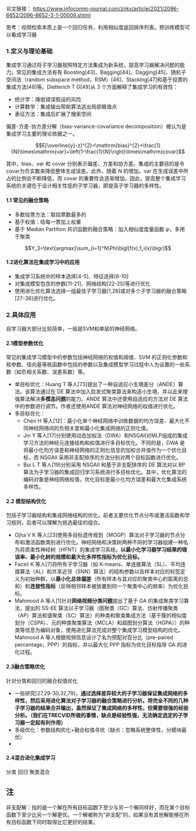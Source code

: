 ---
---


论文链接： https://www.infocomm-journal.com/znkx/article/2021/2096-6652/2096-6652-3-1-00009.shtml

思考：视频检索本质上是一个回归任务，利用相似度返回排序列表。预训练模型可以看成学习器

### 1.定义与理论基础

集成学习通过将子学习器按照特定方法集成为新系统，提高学习器解决问题的能力。常见的集成方法有有 Boosting[43]、Bagging[44]、Dagging[45]、随机子空间法（random subspace method，RSM）[46]、Stacking[47]和基于投票的集成方法[48]等。Dietterich T G[49]从 3 个方面解释了集成学习的有效性：
+ 统计学：降低错误假设的风险
+ 计算数学：集成输出帮助算法逃出局部极值点
+ 表征方法：集成后扩展了搜索空间

偏差-方差-协方差分解（bias-variance-covariance decomposition）被认为是集成学习主要的理论依据之一。

$$E[\overline{y}-z]^{2}=\mathrm{bias}^{2}+\frac{1}{N}\times\mathrm{var}+\left(1-\frac{1}{N}\right)\times\mathrm{covar}$$

其中，bias、var 和 covar 分别表示偏差、方差和协方差。集成的主要目的是令covar为负实数来降低整体生成误差。此外，随着 N 的增加，var 在生成误差中所占的比例会不断降低，而 covar 的重要性会逐渐增加。因此，提高整个集成学习系统的关键在于设计相关性低的子学习器，即提高子学习器的多样性。

#### 1.1 常见的融合策略
+ 多数投票方法：取投票数最多的
+ 基于权值：给每一票加上权重
+ 基于 Median Partition 共识函数的融合策略：加入相似度度量函数 $\psi$，多用于聚类

$$Y_3=\text{argmax}\sum_{i=1}^N\Phi\bigl[f(x),f_i(x)\bigr]$$

#### 1.2进化算法在集成学习中的应用
+ 集成学习系统中的样本选择[4-5]、特征选择[6-10]
+ 对集成模型包含的参数[11-21]、网络结构[22-25]等进行优化
+ 使用进化优化算法选择一组最佳子学习器[1,26]或对多个子学习器的融合策略[27-38]进行优化。

### 2.具体应用

自学习器大部分比较简单，一般是SVM和单层的神经网络。

#### 2.1模型参数优化

常见的集成学习模型中的参数包括神经网络的权值和阈值、SVM 的正则化参数和核参数、径向基等核函数中包括的参数以及集成模型学习过程中人为设置的一些系数（如负相关系数、误差系数）等。

+ 单目标优化：Huang T 等人[73]提出了一种自适应小生境差分（ANDE）算法。该算法通过在 DE 算法中加入启发式聚类算法来构造小生境，并以此来增强算法解决**多模态问题**的能力。ANDE 算法中还使用自适应的方法对 DE 算法中的参数进行调节。作者还使用ANDE 算法对神经网络的权值进行优化。
+ 多目标优化：
	+ Chen H 等人[12]：最小化单个神经网络中训练数据的均方误差、最大化不同神经网络间的负相关度和最小化集成网络的正则化值。
	+ Jin Y 等人[17]分别使用动态加权法（DWA）和NSGAII对MLP组成的集成学习方法的神经元连接结构和权值进行多目标优化。不同的是，DWA 是将最小化均方误差和神经网络的正则化信息的加权合并值作为一个优化目标，而 NSGAII 采用非支配排序的方法分别对两个目标函数进行优化。
	+ Bui L T 等人[19]分别采用 NSGAII 和基于非支配排序的 DE 算法对以 BP 算法为子学习器的集成回归学习系统进行多目标优化。其中，优化算法的编码对象是神经网络权值，优化目标是最小化均方误差和最大化集成系统多样性。

#### 2.2 模型结构优化
包括子学习器结构和集成网络结构的优化。前者主要优化节点分布或激活函数和学习规则，后者可以理解为挑选最佳的组合。
+ Ojha V K 等人[23]使用多目标遗传规划（MOGP）算法对子学习器的节点分布和激活函数类别进行优化。神经网络和决策树两种不同的学习器组建一种名为异质柔性神经树（HFNT）的集成学习系统。**以最小化学习器学习结果的错误率、最小化树的规模和最大化多样性指标为优化目标。**
+ Faceli K 等人[7]将所有子学习器（如 K-means、单连接算法（SL）、平均连接算法（AL）和共享近邻（SNN）算法）的结构参数以及样本对应的标签定义为初始种群，以**最小化总体偏差**（所有样本与其对应的聚类中心的距离的总和）和**连接性指标**（反映相邻样本被放置到同一个聚类中心的频率）为优化目标。
+ Mahmood A 等人[1]针对**网络视频分类问题**提出了基于 GA 的集成聚类学习算法，提出的 SS-EE 算法以子学习器（图聚类（GC）算法、仿射传播聚类（AP）算法和谱聚类（SC）算法）的种类和聚类集成方法（基于簇的相似度划分（CSPA）、元的种类聚类算法（MCLA）和超图划分算法（HGPA））的种类等信息为编码对象，使用进化算法完成对整个集成学习模型结构的优化。Mahmood A 等人根据视频信息设计了名为预配对百分比（pre-paired percentage，PPP）的指标，并以最大化 PPP 指标为优化目标指导 GA 的进化过程。

#### 2.3融合策略优化
针对分类和回归的融合权值优化
+ 一些研究[27,29-30,32,79]，**通过选择差异较大的子学习器保证集成网络的多样性，然后采用进化算法对子学习器的融合策略进行分析。将完全不同的几种子学习器的结果合并输出，虽然保证了集成网络的多样性，但需要很强的经验分析。（我们在TRECVID所做的事情，缺点是经验性强，无法确定选定的子学习器一定起有利作用）**
+ 多级优化：参数结构优化+融合权值寻优（缺点：忽略系统整体性，分模块最优）
+ 
#### 2.4混合进化集成学习
分类 回归 聚类混合

## 注
非支配解：指的是一个解在所有目标函数下至少与另一个解同样好，而在某个目标函数下至少比另一个解更优。一个解被称为“非支配”的，如果没有其他解能够在所有目标函数下同时取得比它更好的结果。